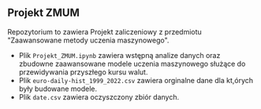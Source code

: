 ## Projekt ZMUM 
Repozytorium to zawiera Projekt zaliczeniowy z przedmiotu "Zaawansowane metody uczenia maszynowego".

- Plik `Projekt_ZMUM.ipynb` zawiera wstępną analize danych oraz zbudowne zaawansowane modele uczenia maszynowego służące do przewidywania przyszłego kursu walut.
- Plik `euro-daily-hist_1999_2022.csv` zawiera orginalne dane dla kt,órych były budowane modele.
- Plik `date.csv` zawiera oczyszczony zbiór danych.
